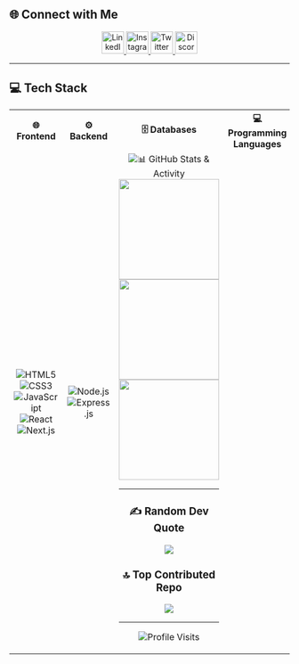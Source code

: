 ## 🌐 Connect with Me
<p align="center">
  <a href="https://www.linkedin.com/in/syedmukheeth/" target="_blank">
    <img src="https://skillicons.dev/icons?i=linkedin" width="40" height="40" alt="LinkedIn"/>
  </a>
  <a href="https://www.instagram.com/syed.mukheeth/" target="_blank">
    <img src="https://skillicons.dev/icons?i=instagram" width="40" height="40" alt="Instagram"/>
  </a>
  <a href="https://x.com/syed_mukheeth" target="_blank">
    <img src="https://skillicons.dev/icons?i=twitter" width="40" height="40" alt="Twitter"/>
  </a>
  <a href="https://discord.gg/syedmukheeth29_07353" target="_blank">
    <img src="https://skillicons.dev/icons?i=discord" width="40" height="40" alt="Discord"/>
  </a>
</p>

---

## 💻 Tech Stack
<table> <tr> <th align="center">🌐 Frontend</th> <th align="center">⚙️ Backend</th> <th align="center">🗄️ Databases</th> <th align="center">💻 Programming Languages</th> <th align="center">🛠️ Tools & Platforms</th> </tr> <tr> <td align="center"> <img src="https://img.shields.io/badge/html5-%23E34F26.svg?style=for-the-badge&logo=html5&logoColor=white" alt="HTML5"/><br/> <img src="https://img.shields.io/badge/css3-%231572B6.svg?style=for-the-badge&logo=css3&logoColor=white" alt="CSS3"/><br/> <img src="https://img.shields.io/badge/javascript-%23323330.svg?style=for-the-badge&logo=javascript&logoColor=%23F7DF1E" alt="JavaScript"/><br/> <img src="https://img.shields.io/badge/react-%2320232a.svg?style=for-the-badge&logo=react&logoColor=%2361DAFB" alt="React"/><br/> <img src="https://img.shields.io/badge/next.js-black?style=for-the-badge&logo=next.js&logoColor=white" alt="Next.js"/> </td> <td align="center"> <img src="https://img.shields.io/badge/node.js-6DA55F?style=for-the-badge&logo=node.js&logoColor=white" alt="Node.js"/><br/> <img src="https://img.shields.io/badge/express.js-%23404d59.svg?style=for-the-badge&logo=express&logoColor=%2361DAFB" alt="Express.js"/> </td> <td align="center"> <img src="https://img.shields.io/badge/MongoDB-%234ea94b.s

---

## 📊 GitHub Stats & Activity  
<div align="center">

<img src="https://github-readme-stats.vercel.app/api?username=syedmukheeth&show_icons=true&theme=tokyonight&count_private=true&include_all_commits=true&hide_border=true" height="180em" />
<img src="https://nirzak-streak-stats.vercel.app/?user=syedmukheeth&theme=tokyonight&hide_border=true" height="180em" />
<img src="https://github-readme-stats.vercel.app/api/top-langs/?username=syedmukheeth&theme=tokyonight&hide_border=true&layout=compact&langs_count=8&count_private=true" height="180em" />

</div>

---

### ✍️ Random Dev Quote
![](https://quotes-github-readme.vercel.app/api?type=horizontal&theme=tokyonight)

### 🔝 Top Contributed Repo
![](https://github-contributor-stats.vercel.app/api?username=syedmukheeth&limit=5&theme=tokyonight&combine_all_yearly_contributions=true)

---
<p align="center">
  <img src="https://profile-counter.glitch.me/syedmukheeth/count.svg" alt="Profile Visits" />
</p>

